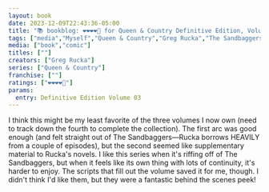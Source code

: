 ```yaml
---
layout: book
date: 2023-12-09T22:43:36-05:00
title: "📚 bookblog: ❤️❤️❤️❤️🖤 for Queen & Country Definitive Edition, Volume 03, by Greg Rucka"
tags: ["media","Myself","Queen & Country","Greg Rucka","The Sandbaggers"]
media: ["book","comic"]
titles: [""]
creators: ["Greg Rucka"]
series: ["Queen & Country"]
franchise: [""]
ratings: ["❤️❤️❤️❤️🖤"]
params:
  entry: Definitive Edition Volume 03
---
```


I think this might be my least favorite of the three volumes I now own (need to track down the fourth to complete the collection). The first arc was good enough (and felt straight out of The Sandbaggers—Rucka borrows HEAVILY from a couple of episodes), but the second seemed like supplementary material to Rucka's novels. I like this series when it's riffing off of The Sandbaggers, but when it feels like its own thing with lots of continuity, it's harder to enjoy. The scripts that fill out the volume saved it for me, though. I didn't think I'd like them, but they were a fantastic behind the scenes peek!
